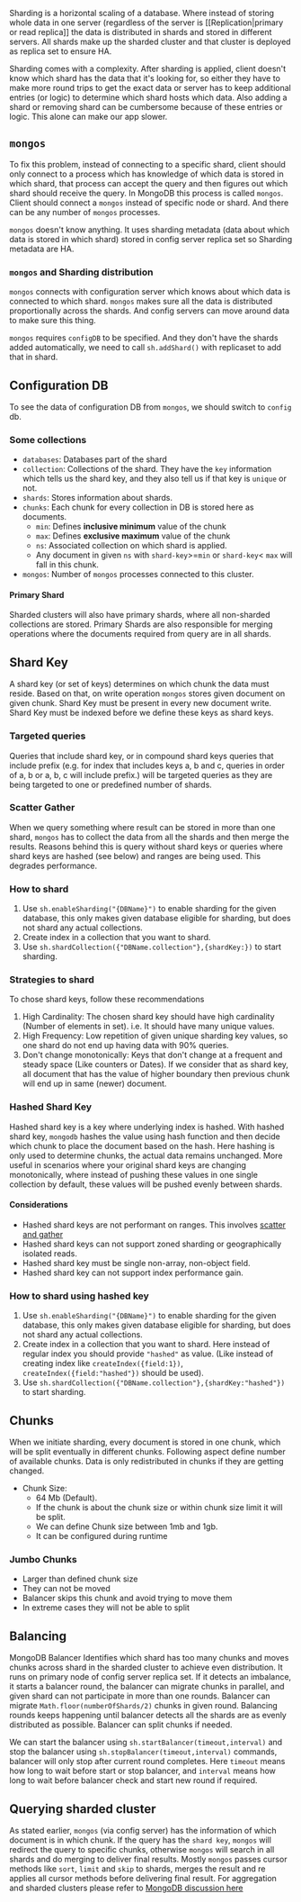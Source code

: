 Sharding is a horizontal scaling of a database. Where instead of storing whole data in one server (regardless of the server is [[Replication|primary or read replica]] the data is distributed in shards and stored in different servers. All shards make up the sharded cluster and that cluster is deployed as replica set to ensure HA.

Sharding comes with a complexity. After sharding is applied, client doesn't know which shard has the data that it's looking for, so either they have to make more round trips to get the exact data or server has to keep additional entries (or logic) to determine which shard hosts which data. Also adding a shard or removing shard can be cumbersome because of these entries or logic. This alone can make our app slower.

## `mongos`

To fix this problem, instead of connecting to a specific shard, client should only connect to a process which has knowledge of which data is stored in which shard, that process can accept the query and then figures out which shard should receive the query. In MongoDB this process is called `mongos`. Client should connect a `mongos` instead of specific node or shard. And there can be any number of `mongos` processes.

`mongos` doesn't know anything. It uses sharding metadata (data about which data is stored in which shard) stored in config server replica set so Sharding metadata are HA.

### `mongos` and Sharding distribution

`mongos` connects with configuration server which knows about which data is connected to which shard. `mongos` makes sure all the data is distributed proportionally across the shards. And config servers can move around data to make sure this thing.

`mongos` requires `configDB` to be specified. And they don't have the shards added automatically, we need to call `sh.addShard()` with replicaset to add that in shard.

## Configuration DB

To see the data of configuration DB from `mongos`, we should switch to `config` db.

### Some collections

- `databases`: Databases part of the shard
- `collection`: Collections of the shard. They have the `key` information which tells us the shard key, and they also tell us if that key is `unique` or not.
- `shards`: Stores information about shards.
- `chunks`: Each chunk for every collection in DB is stored here as documents.
  - `min`: Defines **inclusive minimum** value of the chunk
  - `max`: Defines **exclusive maximum** value of the chunk
  - `ns`: Associated collection on which shard is applied.
  - Any document in given `ns` with `shard-key`>=`min` or `shard-key`< `max` will fall in this chunk.
- `mongos`: Number of `mongos` processes connected to this cluster.

#### Primary Shard

Sharded clusters will also have primary shards, where all non-sharded collections are stored. Primary Shards are also responsible for merging operations where the documents required from query are in all shards.

## Shard Key

A shard key (or set of keys) determines on which chunk the data must reside. Based on that, on write operation `mongos` stores given document on given chunk. Shard Key must be present in every new document write. Shard Key must be indexed before we define these keys as shard keys. 

### Targeted queries

Queries that include shard key, or in compound shard keys queries that include prefix (e.g. for index that includes keys a, b and c, queries in order of a, b or a, b, c will include prefix.) will be targeted queries as they are being targeted to one or predefined number of shards.

### Scatter Gather

When we query something where result can be stored in more than one shard, `mongos` has to collect the data from all the shards and then merge the results. Reasons behind this is query without shard keys or queries where shard keys are hashed (see below) and ranges are being used. This degrades performance.

### How to shard

1. Use `sh.enableSharding("{DBName}")` to enable sharding for the given database, this only makes given database eligible for sharding, but does not shard any actual collections.
2. Create index in a collection that you want to shard.
3. Use `sh.shardCollection({"DBName.collection"},{shardKey:})` to start sharding.

### Strategies to shard

To chose shard keys, follow these recommendations

1. High Cardinality: The chosen shard key should have high cardinality (Number of elements in set). i.e. It should have many unique values.
2. High Frequency: Low repetition of given unique sharding key values, so one shard do not end up having data with 90% queries.
3. Don't change monotonically: Keys that don't change at a frequent and steady space (Like counters or Dates). If we consider that as shard key, all document that has the value of higher boundary then previous chunk will end up in same (newer) document.

### Hashed Shard Key

Hashed shard key is a key where underlying index is hashed. With hashed shard key, `mongodb` hashes the value using hash function and then decide which chunk to place the document based on the hash. Here hashing is only used to determine chunks, the actual data remains unchanged. More useful in scenarios where your original shard keys are changing monotonically, where instead of pushing these values in one single collection by default, these values will be pushed evenly between shards.

#### Considerations

- Hashed shard keys are not performant on ranges. This involves [scatter and gather](#scatter-gather)
- Hashed shard keys can not support zoned sharding or geographically isolated reads.
- Hashed shard key must be single non-array, non-object field.
- Hashed shard key can not support index performance gain.

### How to shard using hashed key

1. Use `sh.enableSharding("{DBName}")` to enable sharding for the given database, this only makes given database eligible for sharding, but does not shard any actual collections.
2. Create index in a collection that you want to shard. Here instead of regular index you should provide `"hashed"` as value. (Like instead of creating index like `createIndex({field:1})`, `createIndex({field:"hashed"})` should be used).
3. Use `sh.shardCollection({"DBName.collection"},{shardKey:"hashed"})` to start sharding.


## Chunks

When we initiate sharding, every document is stored in one chunk, which will be split eventually in different chunks. Following aspect define number of available chunks. Data is only redistributed in chunks if they are getting changed.

- Chunk Size:
  - 64 Mb (Default).
  - If the chunk is about the chunk size or within chunk size limit it will be split.
  - We can define Chunk size between 1mb and 1gb.
  - It can be configured during runtime

### Jumbo Chunks

- Larger than defined chunk size
- They can not be moved
- Balancer skips this chunk and avoid trying to move them
- In extreme cases they will not be able to split

## Balancing

MongoDB Balancer Identifies which shard has too many chunks and moves chunks across shard in the sharded cluster to achieve even distribution. It runs on primary node of config server replica set. If it detects an imbalance, it starts a balancer round, the balancer can migrate chunks in parallel, and given shard can not participate in more than one rounds. Balancer can migrate `Math.floor(numberOfShards/2)` chunks in given round. Balancing rounds keeps happening until balancer detects all the shards are as evenly distributed as possible. Balancer can split chunks if needed.

We can start the balancer using `sh.startBalancer(timeout,interval)` and stop the balancer using `sh.stopBalancer(timeout,interval)` commands, balancer will only stop after current round completes. Here `timeout` means how long to wait before start or stop balancer, and `interval` means how long to wait before balancer check and start new round if required.

## Querying sharded cluster

As stated earlier, `mongos` (via config server) has the information of which document is in which chunk. If the query has the `shard key`, `mongos` will redirect the query to specific chunks, otherwise `mongos` will search in all shards and do merging to deliver final results. Mostly `mongos` passes cursor methods like `sort`, `limit` and `skip` to shards, merges the result and re applies all cursor methods before delivering final result. For aggregation and sharded clusters please refer to [MongoDB discussion here](https://www.mongodb.com/docs/manual/core/aggregation-pipeline-sharded-collections/)